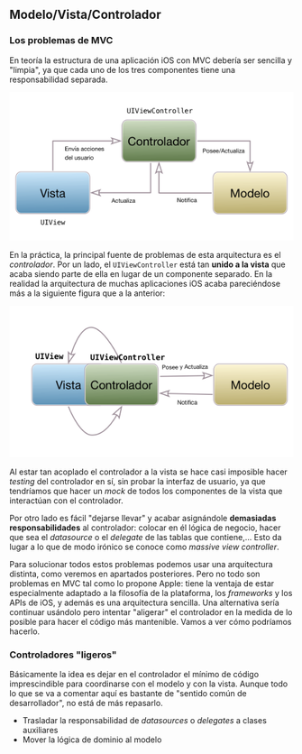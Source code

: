 ## Modelo/Vista/Controlador

### Los problemas de MVC

En teoría la estructura de una aplicación iOS con MVC debería ser sencilla y "limpia", ya que cada uno de los tres componentes tiene una responsabilidad separada. 

![](img/expectativa_mvc.png)

En la práctica, la principal fuente de problemas de esta arquitectura es el *controlador*. Por un lado, el `UIViewController` está tan **unido a la vista** que acaba siendo parte de ella en lugar de un componente separado. En la realidad la arquitectura de muchas aplicaciones iOS acaba pareciéndose más a la siguiente figura que a la anterior:

![](img/realidad_mvc.png)

Al estar tan acoplado el controlador a la vista se hace casi imposible hacer *testing* del controlador en sí, sin probar la interfaz de usuario, ya que tendríamos que hacer un *mock* de todos los componentes de la vista que interactúan con el controlador.

Por otro lado es fácil "dejarse llevar" y acabar asignándole **demasiadas responsabilidades** al controlador: colocar en él lógica de negocio, hacer que sea el *datasource* o el *delegate* de las tablas que contiene,... Esto da lugar a lo que de modo irónico se conoce como *massive view controller*.

Para solucionar todos estos problemas podemos usar una arquitectura distinta, como veremos en apartados posteriores. Pero no todo son problemas en MVC tal como lo propone Apple: tiene la ventaja de estar especialmente adaptado a la filosofía de la plataforma, los *frameworks* y los APIs de iOS, y además es una arquitectura sencilla. Una alternativa sería continuar usándolo pero intentar "aligerar" el controlador en la medida de lo posible para hacer el código más mantenible. Vamos a ver cómo podríamos hacerlo.

### Controladores "ligeros"

Básicamente la idea es dejar en el controlador el mínimo de código imprescindible para coordinarse con el modelo y con la vista. Aunque todo lo que se va a comentar aquí es bastante de "sentido común de desarrollador", no está de más repasarlo.

- Trasladar la responsabilidad de *datasources* o *delegates* a clases auxiliares
- Mover la lógica de dominio al modelo


